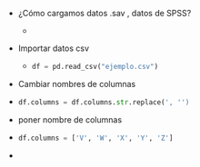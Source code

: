 - ¿Cómo cargamos datos .sav  , datos de SPSS?
	- ```python
	  ```
- Importar datos csv
	- ```python
	  df = pd.read_csv("ejemplo.csv")
	  ```
- Cambiar nombres de columnas
- ```python
  df.columns = df.columns.str.replace(', '')
  ```
- poner nombre de columnas
- ```python
  df.columns = ['V', 'W', 'X', 'Y', 'Z']
  ```
-